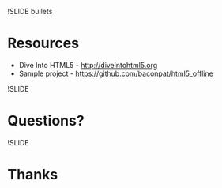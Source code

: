 !SLIDE bullets
# Resources

* Dive Into HTML5 - <http://diveintohtml5.org>
* Sample project - <https://github.com/baconpat/html5_offline>

!SLIDE 
# Questions?

!SLIDE
# Thanks
